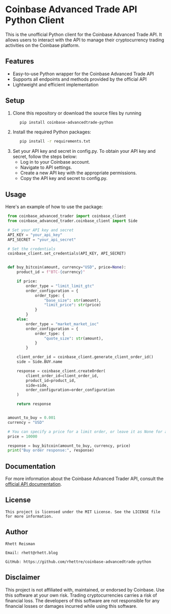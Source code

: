 # Coinbase Advanced Trade API Python Client

This is the unofficial Python client for the Coinbase Advanced Trade API. It allows users to interact with the API to manage their cryptocurrency trading activities on the Coinbase platform.

## Features

- Easy-to-use Python wrapper for the Coinbase Advanced Trade API
- Supports all endpoints and methods provided by the official API
- Lightweight and efficient implementation

## Setup

   1. Clone this repository or download the source files by running
         ```bash
            pip install coinbase-advancedtrade-python

   2. Install the required Python packages:
         ```bash
            pip install -r requirements.txt

   3. Set your API key and secret in config.py. To obtain your API key and secret, follow the steps below:
      - Log in to your Coinbase account.
      - Navigate to API settings.
      - Create a new API key with the appropriate permissions.
      - Copy the API key and secret to config.py.

## Usage

Here's an example of how to use the package: 
````python
 from coinbase_advanced_trader import coinbase_client
 from coinbase_advanced_trader.coinbase_client import Side

 # Set your API key and secret
 API_KEY = "your_api_key"
 API_SECRET = "your_api_secret"

 # Set the credentials
 coinbase_client.set_credentials(API_KEY, API_SECRET)


 def buy_bitcoin(amount, currency="USD", price=None):
     product_id = f"BTC-{currency}"

     if price:
         order_type = "limit_limit_gtc"
         order_configuration = {
             order_type: {
                 "base_size": str(amount),
                 "limit_price": str(price)
             }
         }
     else:
         order_type = "market_market_ioc"
         order_configuration = {
             order_type: {
                 "quote_size": str(amount),
             }
         }

     client_order_id = coinbase_client.generate_client_order_id()
     side = Side.BUY.name

     response = coinbase_client.createOrder(
         client_order_id=client_order_id,
         product_id=product_id,
         side=side,
         order_configuration=order_configuration
     )

     return response


 amount_to_buy = 0.001
 currency = "USD"

 # You can specify a price for a limit order, or leave it as None for a market order
 price = 10000

 response = buy_bitcoin(amount_to_buy, currency, price)
 print("Buy order response:", response)
````

## Documentation

For more information about the Coinbase Advanced Trader API, consult the [official API documentation](https://docs.cloud.coinbase.com/advanced-trade-api/docs/rest-api-overview/).

## License
    This project is licensed under the MIT License. See the LICENSE file for more information.

## Author
    Rhett Reisman

    Email: rhett@rhett.blog

    GitHub: https://github.com/rhettre/coinbase-advancedtrade-python

## Disclaimer

This project is not affiliated with, maintained, or endorsed by Coinbase. Use this software at your own risk. Trading cryptocurrencies carries a risk of financial loss. The developers of this software are not responsible for any financial losses or damages incurred while using this software.

